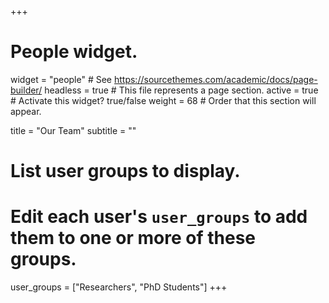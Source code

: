 +++
# People widget.
widget = "people"  # See https://sourcethemes.com/academic/docs/page-builder/
headless = true  # This file represents a page section.
active = true  # Activate this widget? true/false
weight = 68  # Order that this section will appear.

title = "Our Team"
subtitle = ""

# List user groups to display.
#   Edit each user's `user_groups` to add them to one or more of these groups.
user_groups = ["Researchers", "PhD Students"]
+++
